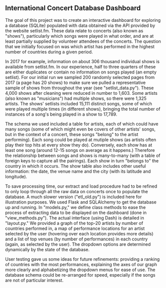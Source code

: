 ## International Concert Database Dashboard

The goal of this project was to create an interactive dashboard for exploring a database (SQLite) populated with data obtained via the API provided by the website setlist.fm.  These data relate to concerts (also known as "shows"), particularly which songs were played in what order, and are at least partially supplied by volunteer attendees of the concerts.  The question that we initially focused on was which artist has performed in the highest number of countries during a given period.

In 2017 for example, information on about 306 thousand individual shows is available from setlist.fm.  In our experience, half to three quarters of these are either duplicates or contain no information on songs played (an empty setlist).  For our initial run we sampled 200 randomly selected pages from 2017 (a page has 20 shows) to make sure we pulled a representative sample of shows from throughout the year (see "setlist_data.py").  These 4,000 shows after cleaning were reduced in number to 1,603.  Some artists (also known as "musicians") had multiple shows, so there were 1,325 artists.  The shows' setlists included 15,111 distinct songs, some of which were played multiple times (in different shows), bringing the total number of instances of a song's being played in a show to 17,789.

The schema we used included a table for artists, each of which could have many songs (some of which might even be covers of other artists' songs, but in the context of a concert, these songs "belong" to the artist performing).  Each song could be played at mutiple shows (as artists often play their top hits at every show they do).  Conversely, each show has at least one song (around 12-15 songs on average as it happens.)  Therefore the relationship between songs and shows is many-to-many (with a table of foreign keys to capture all the pairings).  Each show in turn "belongs to" the country in which it occurs.  The show table also includes other useful information: the date, the venue name and the city (with its latitude and longitude).

To save processing time, our extract and load procedure had to be refined to only loop through all the raw data on concerts once to populate the database.  A much slower version ("etl_old.py") is included here for illustration purposes.  We used Flask and SQLAlchemy to get the database up and running.  In "models.py," we define class methods to ease the process of extracting data to be displayed on the dashboard (done in "view_methods.py").  The actual interface (using Dash) is detailed in "layout.py."  We provided a graph of the top-20 artists by number of countries performed in, a map of performance locations for an artist selected by the user (hovering over each location provides more details) and a list of top venues (by number of performances) in each country (again, as selected by the user).  The dropdown options are determined dynamically by the state of the database.

User testing gave us some ideas for future refinements: providing a ranking of countries with the most performances, explaining the axes of our graph more clearly and alphabetizing the dropdown menus for ease of use.  The database schema could be re-arranged for speed, especially if the songs are not of particular interest.
